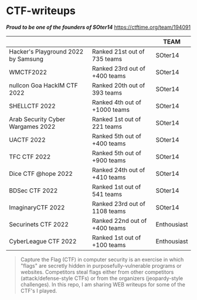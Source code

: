 # CTF-writeups

***Proud to be one of the founders of SOter14***
https://ctftime.org/team/194091

|                      |                               | TEAM     |
|----------------------|-------------------------------|-------------|
| Hacker's Playground 2022 by Samsung | Ranked 21st out of 735 teams  | SOter14 |
| WMCTF2022 | Ranked 23rd out of +400 teams | SOter14 |
| nullcon Goa HackIM CTF 2022 | Ranked 20th out of 393 teams | SOter14 |
| SHELLCTF 2022 | Ranked 4th out of +1000 teams | SOter14 |
| Arab Security Cyber Wargames 2022 | Ranked 1st out of 221 teams | SOter14 |
| UACTF 2022 | Ranked 5th out of +400 teams | SOter14 |
| TFC CTF 2022 | Ranked 5th out of +900 teams | SOter14 |
| Dice CTF @hope 2022  | Ranked 24th out of +410 teams   | SOter14     |
| BDSec CTF 2022       | Ranked 1st out of 541 teams   | SOter14     |
| ImaginaryCTF 2022    | Ranked 23rd out of 1108 teams | SOter14     |
| Securinets CTF 2022  | Ranked 22nd out of +400 teams | Enthousiast |
| CyberLeague CTF 2022 | Ranked 1st out of +100 teams  | Enthousiast |



>Capture the Flag (CTF) in computer security is an exercise in which "flags" are secretly hidden in purposefully-vulnerable programs or websites.
>Competitors steal flags either from other competitors (attack/defense-style CTFs) or from the organizers (jeopardy-style challenges).
>In this repo, I am sharing WEB writeups for some of the CTF's I played. 
